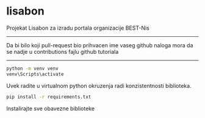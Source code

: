# lisabon
Projekat Lisabon za izradu portala organizacije BEST-Nis

---

Da bi bilo koji pull-request bio prihvacen ime vaseg github naloga mora da se nadje u contributions fajlu github tutoriala

---

```bash
python -m venv venv
venv\Scripts\activate
```
Uvek radite u virtualnom python okruzenja radi konzistentnosti biblioteka.
```bash
pip install -r requirements.txt
```
Instalirajte sve obavezne biblioteke